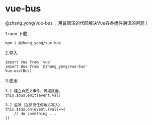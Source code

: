 # vue-bus

@zhang_yong/vue-bus ：用最简洁的代码解决Vue各各组件通讯的问题！

1.npm 下载

    npm i @zhang_yong/vue-bus

2.导入

```
import Vue from 'vue'
import Bus from '@zhang_yong/vue-bus'
Vue.use(Bus)
```

3.使用

```
3.1 建立自定义事件，传递数据。
this.$bus.emit(event,val)   
```

```
3.2 监听（在页面任何地方写入）
this.$bus.on(event,(val)=>{
	// do something ...
})
```

